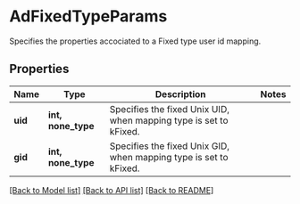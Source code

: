 # AdFixedTypeParams

Specifies the properties accociated to a Fixed type user id mapping.

## Properties
Name | Type | Description | Notes
------------ | ------------- | ------------- | -------------
**uid** | **int, none_type** | Specifies the fixed Unix UID, when mapping type is set to kFixed. | 
**gid** | **int, none_type** | Specifies the fixed Unix GID, when mapping type is set to kFixed. | 

[[Back to Model list]](../README.md#documentation-for-models) [[Back to API list]](../README.md#documentation-for-api-endpoints) [[Back to README]](../README.md)


